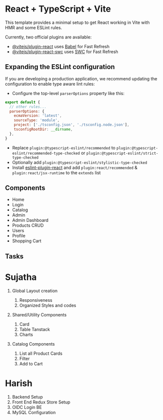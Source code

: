 # React + TypeScript + Vite

This template provides a minimal setup to get React working in Vite with HMR and some ESLint rules.

Currently, two official plugins are available:

- [@vitejs/plugin-react](https://github.com/vitejs/vite-plugin-react/blob/main/packages/plugin-react/README.md) uses [Babel](https://babeljs.io/) for Fast Refresh
- [@vitejs/plugin-react-swc](https://github.com/vitejs/vite-plugin-react-swc) uses [SWC](https://swc.rs/) for Fast Refresh

## Expanding the ESLint configuration

If you are developing a production application, we recommend updating the configuration to enable type aware lint rules:

- Configure the top-level `parserOptions` property like this:

```js
export default {
  // other rules...
  parserOptions: {
    ecmaVersion: 'latest',
    sourceType: 'module',
    project: ['./tsconfig.json', './tsconfig.node.json'],
    tsconfigRootDir: __dirname,
  },
}
```

- Replace `plugin:@typescript-eslint/recommended` to `plugin:@typescript-eslint/recommended-type-checked` or `plugin:@typescript-eslint/strict-type-checked`
- Optionally add `plugin:@typescript-eslint/stylistic-type-checked`
- Install [eslint-plugin-react](https://github.com/jsx-eslint/eslint-plugin-react) and add `plugin:react/recommended` & `plugin:react/jsx-runtime` to the `extends` list

## Components
 - Home
 - Login
 - Catalog
 - Admin
 - Admin Dashboard
 - Products CRUD
 - Users
 - Profile
 - Shopping Cart

## Tasks

# Sujatha

1. Global Layout creation
    1. Responsiveness
    2. Organized Styles and codes

2. Shared/Utility Components
    1. Card
    2. Table Tanstack
    3. Charts

3. Catalog Components
    1. List all Product Cards
    2. Filter
    3. Add to Cart

# Harish

1. Backend Setup
2. Front End Redux Store Setup
3. OIDC Login BE
4. MySQL Configuration





